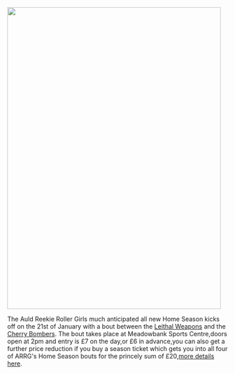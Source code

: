 <html><body><a href="http://www.scottishrollerderbyblog.com/2012/01/a3-home-season-poster-lwvscb.jpg"><img src="http://www.scottishrollerderbyblog.com/2012/01/a3-home-season-poster-lwvscb.jpg" alt="" title="A" width="488" height="691" class="aligncenter size-full wp-image-790"></a>

The Auld Reekie Roller Girls much anticipated all new Home Season kicks off on the 21st of January with a bout between the <a href="http://www.facebook.com/pages/Leithal-Weapons/209794282441077?sk=wall">Leithal Weapons</a> and the <a href="http://www.facebook.com/pages/Cherry-Bombers/274799135908869?ref=pb&amp;sk=wall">Cherry Bombers</a>.
The bout takes place at Meadowbank Sports Centre,doors open at 2pm and entry is £7 on the day,or £6 in advance,you can also get a further price reduction if you buy a season ticket which gets you into all four of ARRG's Home Season bouts for the princely sum of £20,<a href="http://bombersvweapons.eventbrite.co.uk/">more details here</a>.








</body></html>
